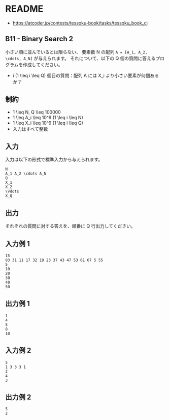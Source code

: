 # README
- <https://atcoder.jp/contests/tessoku-book/tasks/tessoku_book_cj>
## B11 - Binary Search 2
小さい順に並んでいるとは限らない、
要素数 N の配列 `A = [A_1, A_2, \cdots, A_N]` が与えられます。
それについて、以下の Q 個の質問に答えるプログラムを作成してください。

* i (1 \leq i \leq Q) 個目の質問：配列 A には X_i より小さい要素が何個あるか？
## 制約

* 1 \leq N, Q \leq 100000
* 1 \leq A_i \leq 10^9 (1 \leq i \leq N)
* 1 \leq X_i \leq 10^9 (1 \leq i \leq Q)
* 入力はすべて整数
## 入力
入力は以下の形式で標準入力から与えられます。

```
N
A_1 A_2 \cdots A_N
Q
X_1
X_2
\vdots
X_Q
```
## 出力
それぞれの質問に対する答えを、順番に Q 行出力してください。
## 入力例 1
```
15
83 31 11 17 32 19 23 37 43 47 53 61 67 5 55
5
10
20
30
40
50
```
## 出力例 1
```
1
4
5
8
10
```
## 入力例 2
```
5
1 3 3 3 1
2
4
3
```
## 出力例 2
```
5
2
```
